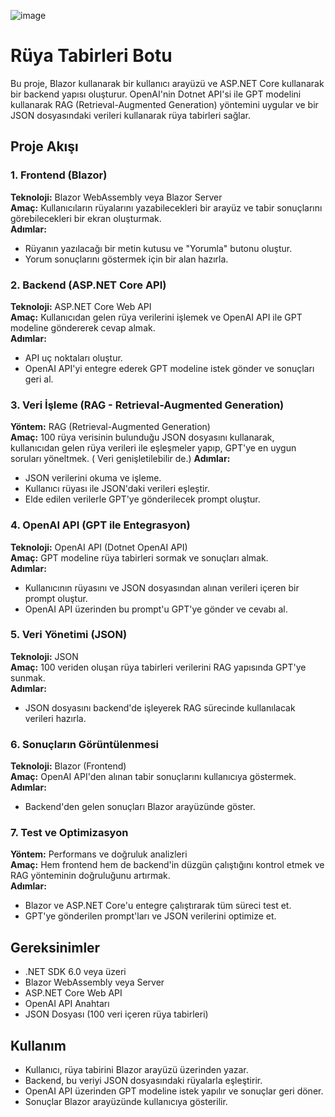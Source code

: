 ![image](https://github.com/user-attachments/assets/c3b8423a-7702-4358-8a14-55281b96778b)


# Rüya Tabirleri Botu

Bu proje, Blazor kullanarak bir kullanıcı arayüzü ve ASP.NET Core kullanarak bir backend yapısı oluşturur. OpenAI'nin Dotnet API'si ile GPT modelini kullanarak RAG (Retrieval-Augmented Generation) yöntemini uygular ve bir JSON dosyasındaki verileri kullanarak rüya tabirleri sağlar.

## Proje Akışı

### 1. Frontend (Blazor)
**Teknoloji:** Blazor WebAssembly veya Blazor Server  
**Amaç:** Kullanıcıların rüyalarını yazabilecekleri bir arayüz ve tabir sonuçlarını görebilecekleri bir ekran oluşturmak.  
**Adımlar:**  
- Rüyanın yazılacağı bir metin kutusu ve "Yorumla" butonu oluştur.
- Yorum sonuçlarını göstermek için bir alan hazırla.

### 2. Backend (ASP.NET Core API)
**Teknoloji:** ASP.NET Core Web API  
**Amaç:** Kullanıcıdan gelen rüya verilerini işlemek ve OpenAI API ile GPT modeline göndererek cevap almak.  
**Adımlar:**  
- API uç noktaları oluştur.
- OpenAI API'yi entegre ederek GPT modeline istek gönder ve sonuçları geri al.

### 3. Veri İşleme (RAG - Retrieval-Augmented Generation)
**Yöntem:** RAG (Retrieval-Augmented Generation)  
**Amaç:** 100 rüya verisinin bulunduğu JSON dosyasını kullanarak, kullanıcıdan gelen rüya verileri ile eşleşmeler yapıp, GPT'ye en uygun soruları yöneltmek.  ( Veri genişletilebilir de.)
**Adımlar:**  
- JSON verilerini okuma ve işleme.
- Kullanıcı rüyası ile JSON'daki verileri eşleştir.
- Elde edilen verilerle GPT'ye gönderilecek prompt oluştur.

### 4. OpenAI API (GPT ile Entegrasyon)
**Teknoloji:** OpenAI API (Dotnet OpenAI API)  
**Amaç:** GPT modeline rüya tabirleri sormak ve sonuçları almak.  
**Adımlar:**  
- Kullanıcının rüyasını ve JSON dosyasından alınan verileri içeren bir prompt oluştur.
- OpenAI API üzerinden bu prompt'u GPT'ye gönder ve cevabı al.

### 5. Veri Yönetimi (JSON)
**Teknoloji:** JSON  
**Amaç:** 100 veriden oluşan rüya tabirleri verilerini RAG yapısında GPT'ye sunmak.  
**Adımlar:**  
- JSON dosyasını backend'de işleyerek RAG sürecinde kullanılacak verileri hazırla.

### 6. Sonuçların Görüntülenmesi
**Teknoloji:** Blazor (Frontend)  
**Amaç:** OpenAI API'den alınan tabir sonuçlarını kullanıcıya göstermek.  
**Adımlar:**  
- Backend'den gelen sonuçları Blazor arayüzünde göster.

### 7. Test ve Optimizasyon
**Yöntem:** Performans ve doğruluk analizleri  
**Amaç:** Hem frontend hem de backend'in düzgün çalıştığını kontrol etmek ve RAG yönteminin doğruluğunu artırmak.  
**Adımlar:**  
- Blazor ve ASP.NET Core'u entegre çalıştırarak tüm süreci test et.
- GPT'ye gönderilen prompt'ları ve JSON verilerini optimize et.

## Gereksinimler
- .NET SDK 6.0 veya üzeri
- Blazor WebAssembly veya Server
- ASP.NET Core Web API
- OpenAI API Anahtarı
- JSON Dosyası (100 veri içeren rüya tabirleri)

## Kullanım

- Kullanıcı, rüya tabirini Blazor arayüzü üzerinden yazar.
- Backend, bu veriyi JSON dosyasındaki rüyalarla eşleştirir.
- OpenAI API üzerinden GPT modeline istek yapılır ve sonuçlar geri döner.
- Sonuçlar Blazor arayüzünde kullanıcıya gösterilir.
